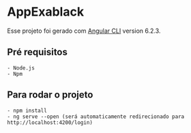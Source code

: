 # AppExablack

Esse projeto foi gerado com [Angular CLI](https://github.com/angular/angular-cli) version 6.2.3.

## Pré requisitos
	- Node.js
	- Npm 

## Para rodar o projeto 

	- npm install 
	- ng serve --open (será automaticamente redirecionado para http://localhost:4200/login)
	
